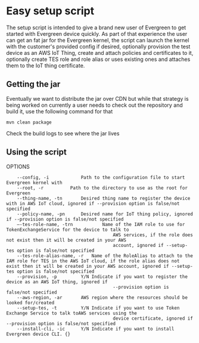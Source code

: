 # Easy setup script
The setup script is intended to give a brand new user of Evergreen to get started with Evergreen device quickly.
As part of that experience the user can get an fat jar for the Evergreen kernel, the script can launch the kernel
 with the customer's provided config if desired, optionally provision the test device as an AWS IoT Thing, create and
 attach policies and certificates to it, optionally create TES role and role alias or uses existing ones and attaches
 them to the IoT thing certificate.


## Getting the jar
Eventually we want to distribute the jar over CDN but while that strategy is being worked on currently a user needs
 to check out the repository and build it, use the following command for that
```
mvn clean package
```
Check the build logs to see where the jar lives

## Using the script
OPTIONS
```
	--config, -i			Path to the configuration file to start Evergreen kernel with
	--root, -r			Path to the directory to use as the root for Evergreen
	--thing-name, -tn		Desired thing name to register the device with in AWS IoT cloud, ignored if --provision option is false/not specified
	--policy-name, -pn 		Desired name for IoT thing policy, ignored if --provision option is false/not specified
	—-tes-role-name, -trn 	        Name of the IAM role to use for TokenExchangeService for the device to talk to
                                        AWS services, if the role does not exist then it will be created in your AWS
                                        account, ignored if --setup-tes option is false/not specified
	--tes-role-alias-name, -r	Name of the RoleAlias to attach to the IAM role for TES in the AWS IoT cloud, if the role alias does not exist then it will be created in your AWS account, ignored if --setup-tes option is false/not specified
	--provision, -p 		Y/N Indicate if you want to register the device as an AWS IoT thing, ignored if
                                        --provision option is false/not specified
	--aws-region, -ar		AWS region where the resources should be looked for/created
	--setup-tes, -t 		Y/N Indicate if you want to use Token Exchange Service to talk toAWS services using the
                                        device certificate, ignored if --provision option is false/not specified
	--install-cli, -ic 		Y/N Indicate if you want to install Evergreen device CLI. {}
```

